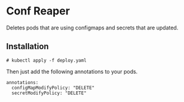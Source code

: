 # Conf Reaper
Deletes pods that are using configmaps and secrets that are updated.

## Installation
```
# kubectl apply -f deploy.yaml
```

Then just add the following annotations to your pods.
```
annotations:
  configMapModifyPolicy: "DELETE"
  secretModifyPolicy: "DELETE"
```
